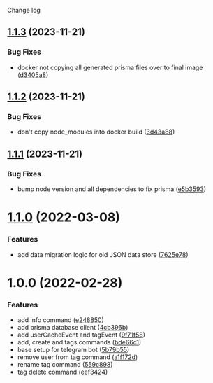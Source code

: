 Change log

## [1.1.3](https://github.com/zp-bots-telegram/group-tag-bot/compare/v1.1.2...v1.1.3) (2023-11-21)


### Bug Fixes

* docker not copying all generated prisma files over to final image ([d3405a8](https://github.com/zp-bots-telegram/group-tag-bot/commit/d3405a86f9f8b036fd1e14d0e30b5d53299b885e))

## [1.1.2](https://github.com/zp-bots-telegram/group-tag-bot/compare/v1.1.1...v1.1.2) (2023-11-21)


### Bug Fixes

* don't copy node_modules into docker build ([3d43a88](https://github.com/zp-bots-telegram/group-tag-bot/commit/3d43a881badc20928bbb3ae662b331bb88654c91))

## [1.1.1](https://github.com/zp-bots-telegram/group-tag-bot/compare/v1.1.0...v1.1.1) (2023-11-21)


### Bug Fixes

* bump node version and all dependencies to fix prisma ([e5b3593](https://github.com/zp-bots-telegram/group-tag-bot/commit/e5b3593850688918aee2a92d4ec85bee36cf20e5))

# [1.1.0](https://github.com/zp-bots-telegram/group-tag-bot/compare/v1.0.0...v1.1.0) (2022-03-08)


### Features

* add data migration logic for old JSON data store ([7625e78](https://github.com/zp-bots-telegram/group-tag-bot/commit/7625e78cbeee3f3b0ed6584381833a6b51b227f9))

# 1.0.0 (2022-02-28)


### Features

* add info command ([e248850](https://github.com/zp-bots-telegram/group-tag-bot/commit/e248850fec4c1f37e365ce6890b9108f5d029068))
* add prisma database client ([4cb396b](https://github.com/zp-bots-telegram/group-tag-bot/commit/4cb396bccfe65076924dc2141843f764ac494952))
* add userCacheEvent and tagEvent ([9f71f58](https://github.com/zp-bots-telegram/group-tag-bot/commit/9f71f58ef1327122eba9ce4ced8c006129313849))
* add, create and tags commands ([bde66c1](https://github.com/zp-bots-telegram/group-tag-bot/commit/bde66c19c17f283e011280302bb137397018894c))
* base setup for telegram bot ([5b79b55](https://github.com/zp-bots-telegram/group-tag-bot/commit/5b79b55dfd7f462ef3e4a8a1cd576cf3f59b2d1f))
* remove user from tag command ([a1f172d](https://github.com/zp-bots-telegram/group-tag-bot/commit/a1f172d3da460e26a1204cea39d8b16e6cac1572))
* rename tag command ([559c898](https://github.com/zp-bots-telegram/group-tag-bot/commit/559c89873a9d47652e1b2c71ec848a828fc8a11a))
* tag delete command ([eef3424](https://github.com/zp-bots-telegram/group-tag-bot/commit/eef34248f3293ba4e15696be270a24816024b5ef))
